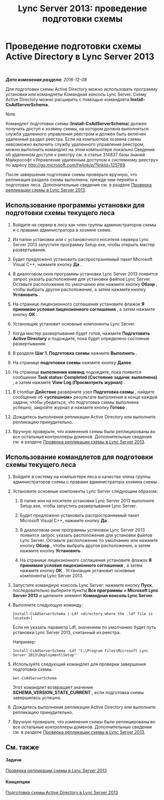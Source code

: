 ﻿---
title: 'Lync Server 2013: проведение подготовки схемы'
TOCTitle: Проведение подготовки схемы
ms:assetid: 9d02bdb1-ff29-417a-bcce-b068b31207d8
ms:mtpsurl: https://technet.microsoft.com/ru-ru/library/Gg412729(v=OCS.15)
ms:contentKeyID: 49310660
ms.date: 12/10/2016
mtps_version: v=OCS.15
ms.translationtype: HT
---

# Проведение подготовки схемы Active Directory в Lync Server 2013

 

_**Дата изменения раздела:** 2016-12-08_

Для подготовки схемы Active Directory можно использовать программу установки или командлеты Командная консоль Lync Server. Схему Active Directory можно расширить с помощью командлета **Install-CsAdServerSchema**.

> [!note]  
> Командлет подготовки схемы (<strong>Install-CsAdServerSchema</strong>) должен получить доступ к хозяину схемы, на котором должна выполняться служба удаленного управления реестром и должен быть включен удаленный раздел реестра. Если на компьютере хозяина схемы невозможно включить службу удаленного управления реестром, можно выполнить командлет на этом компьютере локально.Сведения об удаленном доступе к реестру см. в статье 314837 базы знаний Майкрософт «Управление удаленным доступом к системному реестру» по адресу <a href="http://go.microsoft.com/fwlink/p/?linkid=125769">http://go.microsoft.com/fwlink/p/?linkId=125769</a>.

После завершения подготовки схемы проверьте вручную, что репликация раздела схемы выполнена, прежде чем перейти к подготовке леса. Дополнительные сведения см. в разделе [Проверка репликации схемы в Lync Server 2013](lync-server-2013-verifying-schema-replication.md).

## Использование программы установки для подготовки схемы текущего леса

1.  Войдите на сервер в лесу как член группы администраторов схемы и с правами администратора в хозяине схеме.

2.  Из папки установки или с установочного носителя сервера Lync Server 2013 запустите программу Setup.exe, чтобы открыть мастер развертывания.

3.  Будет предложено установить распространяемый пакет Microsoft Visual C++, нажмите кнопку **Да** .

4.  В диалоговом окне программы установки Lync Server 2013 появится запрос указать расположение для установки файлов Lync Server. Оставьте расположение по умолчанию или нажмите кнопку **Обзор** , чтобы выбрать другое расположение, а затем нажмите кнопку **Установить** .

5.  На странице лицензионного соглашения установите флажок **Я принимаю условия лицензионного соглашения** , а затем нажмите кнопку **ОК** .

6.  Установщик установит основные компоненты Lync Server.

7.  Когда мастер развертывания будет готов, нажмите **Подготовить Active Directory** и подождите, пока будет определено состояние развертывания.

8.  В разделе **Шаг 1. Подготовка схемы** нажмите **Выполнить** .

9.  На странице **подготовки схемы** нажмите кнопку **Далее** .

10. На странице **выполнения команд** подождите, пока появится сообщение **Task status: Completed (Состояние задачи: выполнена)** , а затем нажмите **View Log (Просмотреть журнал)** .

11. В столбце **Действие** разверните узел **Подготовка схемы** , найдите сообщение об **\<успешном\>** результате выполнения в конце каждой задачи, чтобы убедиться, что подготовка схемы выполнена успешно, закройте журнал и нажмите кнопку **Готово** .

12. Дождитесь выполнения репликации Active Directory или выполните репликацию принудительно.

13. Вручную проверьте, что изменения схемы были реплицированы во все остальные контроллеры доменов. Дополнительные сведения см. в разделе [Проверка репликации схемы в Lync Server 2013](lync-server-2013-verifying-schema-replication.md).

## Использование командлетов для подготовки схемы текущего леса

1.  Войдите в систему на компьютере леса в качестве члена группы администраторов схемы с правами администратора хозяина схемы..

2.  Установите основные компоненты Lync Server следующим образом:
    
    1.  В папке или на носителе установки Lync Server 2013 выполните Setup.exe, чтобы запустить развертывания Lync Server.
    
    2.  Будет предложено установить распространяемый пакет Microsoft Visual C++, нажмите кнопку **Да** .
    
    3.  В диалоговом окне программы установки Lync Server 2013 появится запрос указать расположение для установки файлов Lync Server. Оставьте расположение по умолчанию или нажмите кнопку **Обзор** , чтобы выбрать другое расположение, а затем нажмите кнопку **Установить** .
    
    4.  На странице лицензионного соглашения установите флажок **Я принимаю условия лицензионного соглашения** , а затем нажмите кнопку **ОК** . Установщик установит основные компоненты Lync Server 2013.

3.  Запустите командную консоль Lync Server: нажмите кнопку **Пуск**, последовательно выберите пункты **Все программы** и **Microsoft Lync Server 2013** и щелкните элемент **Командная консоль Lync Server**.

4.  Выполните следующую команду:
    
        Install-CsAdServerSchema [-Ldf <directory where the .ldf file is located>] 
    
    Если не указать параметр Ldf, значением по умолчанию будет путь установки Lync Server 2013, считанный из реестра.
    
    Например:
    
        Install-CsAdServerSchema -Ldf "C:\Program Files\Microsoft Lync Server 2013\Deployment\Setup"

5.  Используйте следующий командлет для проверки завершения подготовки схемы.
    
        Get-CsAdServerSchema 
    
    Этот командлет возвращает значение **SCHEMA\_VERSION\_STATE\_CURRENT** , если подготовка схемы завершилась успешно.

6.  Дождитесь выполнения репликации Active Directory или выполните репликацию принудительно.

7.  Вручную проверьте, что изменения схемы были реплицированы во все остальные контроллеры доменов. Дополнительные сведения см. в разделе [Проверка репликации схемы в Lync Server 2013](lync-server-2013-verifying-schema-replication.md).

## См. также

#### Задачи

[Проверка репликации схемы в Lync Server 2013](lync-server-2013-verifying-schema-replication.md)  

#### Концепции

[Подготовка схемы Active Directory в Lync Server 2013](lync-server-2013-preparing-the-active-directory-schema.md)

